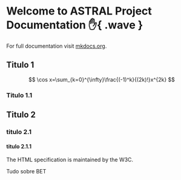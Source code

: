 # Welcome to ASTRAL Project Documentation :raised_hand:{ .wave }


For full documentation visit [mkdocs.org](https://www.mkdocs.org).

## Titulo 1

$$
\cos x=\sum_{k=0}^{\infty}\frac{(-1)^k}{(2k)!}x^{2k}
$$

### Titulo 1.1

## Titulo 2

### titulo 2.1

#### titulo 2.1.1


The HTML specification is maintained by the W3C.

Tudo sobre BET
